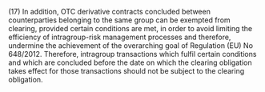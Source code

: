 (17) In addition, OTC derivative contracts concluded between counterparties belonging to the same group can be exempted from clearing, provided certain conditions are met, in order to avoid limiting the efficiency of intragroup-risk management processes and therefore, undermine the achievement of the overarching goal of Regulation (EU) No 648/2012. Therefore, intragroup transactions which fulfil certain conditions and which are concluded before the date on which the clearing obligation takes effect for those transactions should not be subject to the clearing obligation.
